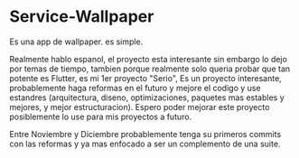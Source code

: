 # Service-Wallpaper
Es una app de wallpaper. es simple.

Realmente hablo espanol, el proyecto esta interesante sin embargo lo dejo por temas de tiempo, tambien porque realmente solo queria probar que tan potente es Flutter, es mi 1er proyecto "Serio", Es un proyecto interesante, probablemente haga reformas en el futuro y mejore el codigo y use estandres (arquitectura, diseno, optimizaciones, paquetes mas estables y mejores, y mejor estructuracion). Espero poder mejorar este proyecto posiblemente lo use para mis proyectos a futuro.

Entre Noviembre y Diciembre probablemente tenga su primeros commits con las reformas y ya mas enfocado a ser un complemento de una suite.


